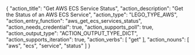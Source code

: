 {
"action_title": "Get AWS ECS Service Status",
"action_description": "Get the Status of an AWS ECS Service",
"action_type": "LEGO_TYPE_AWS",
"action_entry_function": "aws_get_ecs_services_status",
"action_needs_credential": true,
"action_supports_poll": true,
"action_output_type": "ACTION_OUTPUT_TYPE_DICT",
"action_supports_iteration": true,
"action_verbs": [
"get"
],
"action_nouns": [
"aws",
"ecs",
"service",
"status"
]
}
